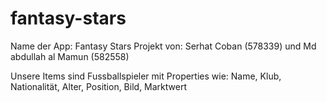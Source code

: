 # fantasy-stars
Name der App: Fantasy Stars
Projekt von: Serhat Coban (578339) und Md abdullah al Mamun (582558)

Unsere Items sind Fussballspieler mit Properties wie: Name, Klub, Nationalität, Alter, Position, Bild, Marktwert
